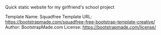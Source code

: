 Quick static website for my girlfriend's school project

Template Name: Squadfree
Template URL: https://bootstrapmade.com/squadfree-free-bootstrap-template-creative/
Author: BootstrapMade.com
License: https://bootstrapmade.com/license/

